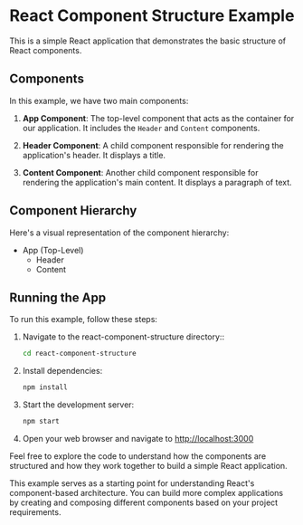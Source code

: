 # React Component Structure Example

This is a simple React application that demonstrates the basic structure of React components.

## Components

In this example, we have two main components:

1. **App Component**: The top-level component that acts as the container for our application. It includes the `Header` and `Content` components.

2. **Header Component**: A child component responsible for rendering the application's header. It displays a title.

3. **Content Component**: Another child component responsible for rendering the application's main content. It displays a paragraph of text.

## Component Hierarchy

Here's a visual representation of the component hierarchy:

- App (Top-Level)
  - Header
  - Content

## Running the App

To run this example, follow these steps:

1. Navigate to the react-component-structure directory::

   ```bash
   cd react-component-structure
   ```

2. Install dependencies:

    ```bash
    npm install
    ```

3. Start the development server:

    ```bash
    npm start
    ```

4. Open your web browser and navigate to [http://localhost:3000](http://localhost:3000)

Feel free to explore the code to understand how the components are structured and how they work together to build a simple React application.

This example serves as a starting point for understanding React's component-based architecture. You can build more complex applications by creating and composing different components based on your project requirements.
